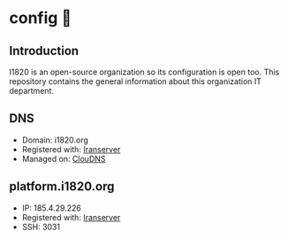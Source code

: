 # config :wrench:
## Introduction
I1820 is an open-source organization so its configuration is open too.
This repository contains the general information about this organization IT department.

## DNS
- Domain: i1820.org
- Registered with: [Iranserver](https://iranserver.com)
- Managed on: [ClouDNS](https://asia.cloudns.net)

## platform.i1820.org
- IP: 185.4.29.226
- Registered with: [Iranserver](https://iranserver.com)
- SSH: 3031
